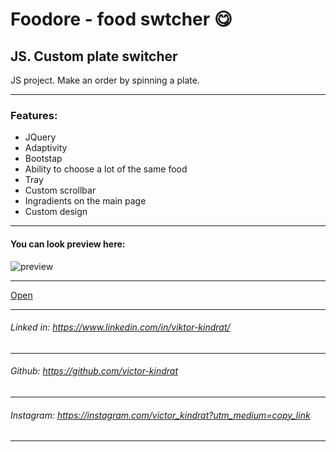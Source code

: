 # Foodore - food swtcher 😋
JS. Custom plate switcher
---

JS project. Make an order by spinning a plate. 

---
### Features: 
- JQuery
- Adaptivity
- Bootstap
- Ability to choose a lot of the same food
- Tray
- Custom scrollbar
- Ingradients on the main page
- Custom design
---

#### You can look preview here:

![preview](https://files.fm/thumb_show.php?i=bx2hjfucz"preview")

---
[Open](https://foodore-switcher.netlify.app/)

---

###### Linked in: https://www.linkedin.com/in/viktor-kindrat/
---
###### Github: https://github.com/victor-kindrat
---
###### Instagram: https://instagram.com/victor_kindrat?utm_medium=copy_link
---
